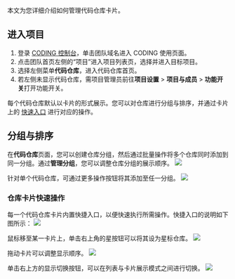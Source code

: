 本文为您详细介绍如何管理代码仓库卡片。

## 进入项目

1. 登录 [CODING 控制台](https://console.cloud.tencent.com/coding)，单击团队域名进入 CODING 使用页面。
2. 点击团队首页左侧的“项目”进入项目列表页，选择并进入目标项目。
3. 选择左侧菜单**代码仓库**，进入代码仓库首页。
4. 若左侧未显示代码仓库，需项目管理员前往**项目设置** > **项目与成员** > **功能开关**打开功能开关。

每个代码仓库默认以卡片的形式展示。您可以对仓库进行分组与排序，并通过卡片上的 [快速入口](#quick-action) 进行对应的操作。

## 分组与排序[](id:group)

在**代码仓库**页面，您可以创建仓库分组，然后通过批量操作将多个仓库同时添加到同一分组。通过**管理分组**，您可以调整仓库分组的展示顺序。
![](https://qcloudimg.tencent-cloud.cn/raw/4a3c4bf1fe206d3d52227f68a0949756.png)

针对单个代码仓库，可通过更多操作按钮将其添加至任一分组。
![](https://qcloudimg.tencent-cloud.cn/raw/b97e26e5a6e79d5b08a1ece532a81073.png)

### 仓库卡片快速操作[](id:quick-action)

每一个代码仓库卡片内置快捷入口，以便快速执行所需操作。快捷入口的说明如下图所示：
![](https://qcloudimg.tencent-cloud.cn/raw/c974936004c024518c967853a8bd0924.png)

鼠标移至某一卡片上，单击右上角的星按钮可以将其设为星标仓库。
![](https://qcloudimg.tencent-cloud.cn/raw/56ef7edf38014fd6d4eebf5e085ade94.png)

拖动卡片可以调整显示顺序。
![](https://qcloudimg.tencent-cloud.cn/raw/9b5372a51a0adbe1eae30b3ba45ab6a5.png)

单击右上方的显示切换按钮，可以在列表与卡片展示模式之间进行切换。
![](https://qcloudimg.tencent-cloud.cn/raw/7b40b08023b655518a06e2aa5daa348c.png)
